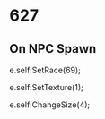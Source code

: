 # 627







## On NPC Spawn

e.self:SetRace(69);

e.self:SetTexture(1);

e.self:ChangeSize(4);





